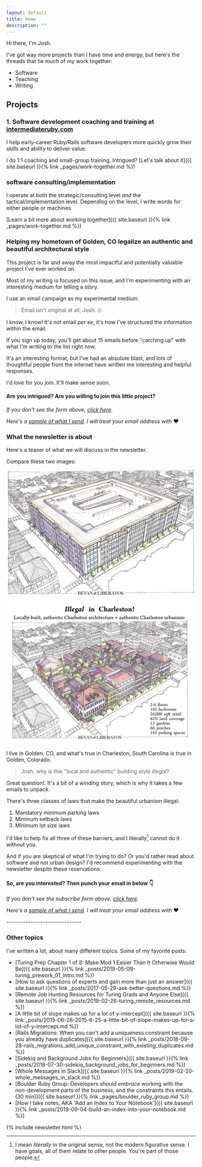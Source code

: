 ```yaml
---
layout: default
title: Home
description: ""
---
```


Hi there, I'm Josh. 

I've got way more projects than I have time and energy, but here's the threads that tie much of my work together:

- Software
- Teaching
- Writing

## Projects 

### 1. Software development coaching and training at [intermediateruby.com](https://intermediateruby.com/)

I help early-career Ruby/Rails software developers more quickly grow their skills and ability to deliver value. 

I do 1:1 coaching and small-group training. Intrigued? [Let's talk about it]({{ site.baseurl }}{% link _pages/work-together.md %})

### software consulting/implementation 

I operate at both the strategic/consulting level _and_ the tactical/implementation level. Depending on the level, I write words for either people or machines.

[Learn a bit more about working together]({{ site.baseurl }}{% link _pages/work-together.md %})

### Helping my hometown of Golden, CO legalize an authentic and beautiful architectural style

This project is far and away the most impactful and potentially valuable project I've ever worked on. 

Most of my writing is focused on this issue, and I'm experimenting with an interesting medium for telling a story.

I use an email campaign as my experimental medium. 

> Email isn't original at all, Josh. 🙄 

I know, I know! It's not email _per se_, it's how I've structured the information within the email.

If you sign up today, you'll get about 15 emails before "catching up" with what I'm writing to the list right now.

It's an interesting format, but I've had an absolute blast, and lots of thoughtful people from the internet have written me interesting and helpful responses.

I'd _love_ for you join. It'll make sense soon.

<aside class="ck-form">
  <h4>Are you intrigued? Are you willing to join this little project?</h4>
  <script async data-uid="b69af6ca8e" src="https://josh-thompson.ck.page/b69af6ca8e/index.js"></script>
  <p><i>If you don't see the form above, <a href="https://josh-thompson.ck.page/b69af6ca8e">click here</a>.</i></p>
  <p><i>Here's a <a href="https://ckarchive.com/b/27u2hohnplq6">sample of what I send</a>. I will treat your email address with </i>❤️</p>
</aside>

### What the newsletter is about

Here's a teaser of what we will discuss in the newsletter.

Compare these two images:

![subsidized and ugly - fully crop](/images_2020/subsidized-cropped.jpg)

![illegal but beautiful](/images_2020/illegal.jpg)

I live in Golden, CO, and what's true in Charleston, South Carolina is true in Golden, Colorado. 

> Josh, why is this "local and authentic" building style _illegal_?

Great question!. It's a bit of a winding story, which is why it takes a few emails to unpack.

There's three classes of laws that make the beautiful urbanism illegal:

1. Mandatory minimum parking laws
1. Minimum setback laws
1. Minimum lot size laws

I'd like to help fix all three of these barriers, and I literally[^literally-not-figuratively] cannot do it without you. 

And if you are skeptical of what I'm trying to do? Or you'd rather read about software and not urban design? I'd recommend experimenting with the newsletter despite these reservations:

<aside class="ck-form">
  <h4>So, are you interested? Then punch your email in below 👇</h4>
  <script async data-uid="b69af6ca8e" src="https://josh-thompson.ck.page/b69af6ca8e/index.js"></script>
  <p><i>If you don't see the subscribe form above, <a href="https://josh-thompson.ck.page/b69af6ca8e">click here</a>.</i></p>
  <p><i>Here's a <a href="https://ckarchive.com/b/27u2hohnplq6">sample of what I send</a>. I will treat your email address with </i>❤️</p>
</aside>
-------------------------------

### Other topics

I've written a lot, about many different topics. Some of my favorite posts:

- [Turing Prep Chapter 1 of 8: Make Mod 1 Easier Than It Otherwise Would Be]({{ site.baseurl }}{% link _posts/2019-05-09-turing_prework_01_intro.md %})
- [How to ask questions of experts and gain more than just an answer]({{ site.baseurl }}{% link _posts/2017-05-29-ask-better-questions.md %})
- [Remote Job Hunting Resources for Turing Grads and Anyone Else]({{ site.baseurl }}{% link _posts/2019-02-26-turing_remote_resources.md %})
- [A little bit of slope makes up for a lot of y-intercept]({{ site.baseurl }}{% link _posts/2015-06-26-2015-6-25-a-little-bit-of-slope-makes-up-for-a-lot-of-y-intercept.md %})
- [Rails Migrations: When you can't add a uniqueness constraint because you already have duplicates]({{ site.baseurl }}{% link _posts/2018-09-28-rails_migrations_add_unique_constraint_with_existing_duplicates.md %})
- [Sidekiq and Background Jobs for Beginners]({{ site.baseurl }}{% link _posts/2018-07-30-sidekiq_background_jobs_for_beginners.md %})
- [Whole Messages in Slack]({{ site.baseurl }}{% link _posts/2019-02-20-whole_messages_in_slack.md %})
- [Boulder Ruby Group: Developers should _embrace_ working with the non-development parts of the business, and the constraints this entails. (30 min)]({{ site.baseurl }}{% link _pages/boulder_ruby_group.md %})
- [How I take notes, AKA 'Add an Index to Your Notebook']({{ site.baseurl }}{% link _posts/2019-09-04-build-an-index-into-your-notebook.md %})


{% include newsletter.html %}

[^literally-not-figuratively]: I mean _literally_ in the original sense, not the modern figurative sense. I have goals, all of them relate to other people. You're part of those people.